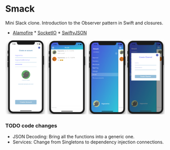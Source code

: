 # Smack

Mini Slack clone. Introduction to the Observer pattern in Swift and closures.

* [Alamofire](https://github.com/Alamofire/Alamofire)
* [SocketIO](https://github.com/socketio/socket.io-client-swift)
* [SwiftyJSON](https://github.com/SwiftyJSON/SwiftyJSON)

![Screenshots](https://github.com/TiagoSantosSilva/Smack/blob/master/Screenshots/Smack.png)


### TODO code changes

* JSON Decoding: Bring all the functions into a generic one.
* Services: Change from Singletons to dependency injection connections.
